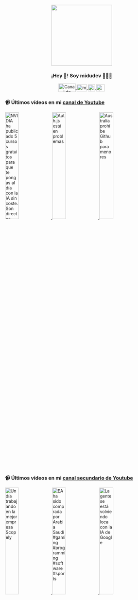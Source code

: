 <p align="center" width="300">
   <img align="center" width="200" src="https://user-images.githubusercontent.com/1561955/106762302-fda9de00-6635-11eb-99be-3ef744e60c0e.png" />
   <h3 align="center">¡Hey 👋! Soy midudev 👨🏻‍💻</h3>
</p>

<p align="center">
   <a href="https://twitch.tv/midudev" target="blank">
    <img align="center" src="https://upload.wikimedia.org/wikipedia/commons/c/ce/Twitch_logo_2019.svg" alt="Canal de Twitch de midudev" height="28px" width="56px" />
  </a>
  <span style="width: 8px;"> </span>
   <a href="https://youtube.com/midudev" target="blank">
    <img align="center" src="https://upload.wikimedia.org/wikipedia/commons/0/09/YouTube_full-color_icon_%282017%29.svg" alt="midudev" height="23px" width="33px" />
  </a>
  <span style="width: 8px;"> </span>
  <a href="https://instagram.com/midu.dev" target="blank">
    <img align="center" src="https://upload.wikimedia.org/wikipedia/commons/e/e7/Instagram_logo_2016.svg" alt="Canal de Instagram de midu.dev" height="23px" width="23px" />
  </a>
  <span style="width: 8px;"> </span>
  <a href="https://twitter.com/midudev" target="blank">
    <img align="center" src="https://upload.wikimedia.org/wikipedia/commons/thumb/6/6f/Logo_of_Twitter.svg/2491px-Logo_of_Twitter.svg.png" alt="Canal de Twitter de midudev" height="23px" width="28px" />
  </a>
</p>

### 📹 Últimos vídeos en mi [canal de Youtube](https://youtube.com/midudev?sub_confirmation=1)

<a href='https://youtu.be/Zs5eSppKZzM' target='_blank'>
  <img width='30%' src='https://img.youtube.com/vi/Zs5eSppKZzM/mqdefault.jpg' alt='NVIDIA ha publicado 5 cursos gratuitos para que te pongas al día con la IA sin coste.  Son directos,' />
</a>
<a href='https://youtu.be/vEmd7y55K_M' target='_blank'>
  <img width='30%' src='https://img.youtube.com/vi/vEmd7y55K_M/mqdefault.jpg' alt='Auth.js está en problemas' />
</a>
<a href='https://youtu.be/VhPH6phW8Nw' target='_blank'>
  <img width='30%' src='https://img.youtube.com/vi/VhPH6phW8Nw/mqdefault.jpg' alt='Australia prohíbe Github para menores' />
</a>

### 📹 Últimos vídeos en mi [canal secundario de Youtube](https://youtube.com/midulive?sub_confirmation=1)

<a href='https://youtu.be/kIDRLSX0DBg' target='_blank'>
  <img width='30%' src='https://img.youtube.com/vi/kIDRLSX0DBg/mqdefault.jpg' alt='Un día trabajando en la mejor empresa Scopely' />
</a>
<a href='https://youtu.be/F5CaO54ZkpY' target='_blank'>
  <img width='30%' src='https://img.youtube.com/vi/F5CaO54ZkpY/mqdefault.jpg' alt='EA ha sido comprada por Arabia Saudí #gaming #programming #software #sports' />
</a>
<a href='https://youtu.be/YYza78KIDVs' target='_blank'>
  <img width='30%' src='https://img.youtube.com/vi/YYza78KIDVs/mqdefault.jpg' alt='La gente se está volviendo loca con la IA de Google' />
</a>